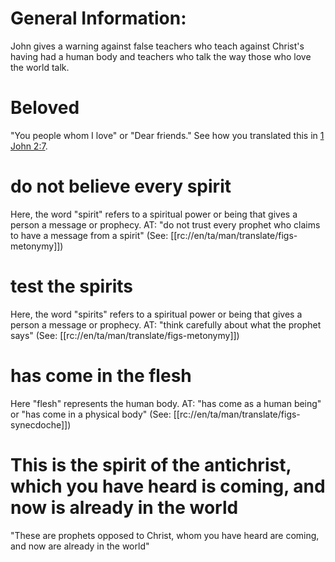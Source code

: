 # General Information:

John gives a warning against false teachers who teach against Christ's having had a human body and teachers who talk the way those who love the world talk.

# Beloved

"You people whom I love" or "Dear friends." See how you translated this in [1 John 2:7](../02/07.md).

# do not believe every spirit

Here, the word "spirit" refers to a spiritual power or being that gives a person a message or prophecy. AT: "do not trust every prophet who claims to have a message from a spirit" (See: [[rc://en/ta/man/translate/figs-metonymy]])

# test the spirits

Here, the word "spirits" refers to a spiritual power or being that gives a person a message or prophecy. AT: "think carefully about what the prophet says" (See: [[rc://en/ta/man/translate/figs-metonymy]])

# has come in the flesh

Here "flesh" represents the human body. AT: "has come as a human being" or "has come in a physical body" (See: [[rc://en/ta/man/translate/figs-synecdoche]])

# This is the spirit of the antichrist, which you have heard is coming, and now is already in the world

"These are prophets opposed to Christ, whom you have heard are coming, and now are already in the world"